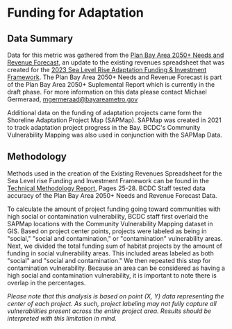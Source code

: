 # Funding for Adaptation
## Data Summary
Data for this metric was gathered from the [Plan Bay Area 2050+ Needs and Revenue Forecast](https://planbayarea.org/sites/default/files/meetings/attachments/6112/10av_24_1150_Attachment_D_Final_Environment_Needs_and_Revenue.pdf), an update to the existing revenues spreadsheet that was created for the [2023 Sea Level Rise Adaptation Funding & Investment Framework](https://mtc.ca.gov/planning/resilience/sea-level-rise-adaptation-funding-investment-framework). The Plan Bay Area 2050+ Needs and Revenue Forecast is part of the Plan Bay Area 2050+ Suplemental Report which is currently in the draft phase. For more information on this data please contact Michael Germeraad, [mgermeraad@bayareametro.gov](mgermeraad@bayareametro.gov)

Additional data on the funding of adaptation projects came form the Shoreline Adaptation Project Map (SAPMap). SAPMap was created in 2021 to track adaptation project progress in the Bay. BCDC's Community Vulnerability Mapping was also used in conjunction with the SAPMap Data. 

## Methodology
Methods used in the creation of the Existing Revenues Spreadsheet for the Sea Level rise Funding and Investment Framework can be found in the [Technical Methodology Report](https://mtc.ca.gov/sites/default/files/documents/2023-07/SLR_Framework_Technical_Methodology_Report_0.pdf), Pages 25-28. BCDC Staff tested data accuracy of the Plan Bay Area 2050+ Needs and Revenue Forecast Data. 

To calculate the amount of project funding going toward communities with high social or contamination vulnerability, BCDC staff first overlaid the SAPMap locations with the Community Vulnerability Mapping dataset in GIS. Based on project center points, projects were labeled as being in "social," "social and contamination," or "contamination" vulnerability areas. Next, we divided the total funding sum of habitat projects by the amount of funding in social vulnerability areas. This included areas labeled as both "social" and "social and contamination." We then repeated this step for contamination vulnerability. Because an area can be considered as having a high social and contamination vulnerability, it is important to note there is overlap in the percentages. 

*Please note that this analysis is based on point (X, Y) data representing the center of each project. As such, project labeling may not fully capture all vulnerabilities present across the entire project area. Results should be interpreted with this limitation in mind.*
